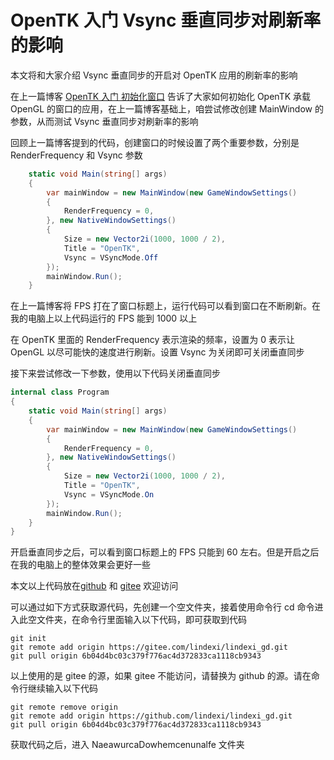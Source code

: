 # OpenTK 入门 Vsync 垂直同步对刷新率的影响

本文将和大家介绍 Vsync 垂直同步的开启对 OpenTK 应用的刷新率的影响

<!--more-->
<!-- 发布 -->
<!-- 博客 -->
<!-- 标签： 渲染 -->

在上一篇博客 [OpenTK 入门 初始化窗口](https://blog.lindexi.com/post/OpenTK-%E5%85%A5%E9%97%A8-%E5%88%9D%E5%A7%8B%E5%8C%96%E7%AA%97%E5%8F%A3.html ) 告诉了大家如何初始化 OpenTK 承载 OpenGL 的窗口的应用，在上一篇博客基础上，咱尝试修改创建 MainWindow 的参数，从而测试 Vsync 垂直同步对刷新率的影响

回顾上一篇博客提到的代码，创建窗口的时候设置了两个重要参数，分别是 RenderFrequency 和 Vsync 参数

```csharp
    static void Main(string[] args)
    {
        var mainWindow = new MainWindow(new GameWindowSettings()
        {
            RenderFrequency = 0,
        }, new NativeWindowSettings()
        {
            Size = new Vector2i(1000, 1000 / 2),
            Title = "OpenTK",
            Vsync = VSyncMode.Off
        });
        mainWindow.Run();
    }
```

在上一篇博客将 FPS 打在了窗口标题上，运行代码可以看到窗口在不断刷新。在我的电脑上以上代码运行的 FPS 能到 1000 以上

在 OpenTK 里面的 RenderFrequency 表示渲染的频率，设置为 0 表示让 OpenGL 以尽可能快的速度进行刷新。设置 Vsync 为关闭即可关闭垂直同步

接下来尝试修改一下参数，使用以下代码关闭垂直同步

```csharp
internal class Program
{
    static void Main(string[] args)
    {
        var mainWindow = new MainWindow(new GameWindowSettings()
        {
            RenderFrequency = 0,
        }, new NativeWindowSettings()
        {
            Size = new Vector2i(1000, 1000 / 2),
            Title = "OpenTK",
            Vsync = VSyncMode.On
        });
        mainWindow.Run();
    }
}
```

开启垂直同步之后，可以看到窗口标题上的 FPS 只能到 60 左右。但是开启之后在我的电脑上的整体效果会更好一些

本文以上代码放在[github](https://github.com/lindexi/lindexi_gd/tree/6b04d4bc03c379f776ac4d372833ca1118cb9343/NaeawurcaDowhemcenunalfe) 和 [gitee](https://gitee.com/lindexi/lindexi_gd/tree/6b04d4bc03c379f776ac4d372833ca1118cb9343/NaeawurcaDowhemcenunalfe) 欢迎访问

可以通过如下方式获取源代码，先创建一个空文件夹，接着使用命令行 cd 命令进入此空文件夹，在命令行里面输入以下代码，即可获取到代码

```
git init
git remote add origin https://gitee.com/lindexi/lindexi_gd.git
git pull origin 6b04d4bc03c379f776ac4d372833ca1118cb9343
```

以上使用的是 gitee 的源，如果 gitee 不能访问，请替换为 github 的源。请在命令行继续输入以下代码

```
git remote remove origin
git remote add origin https://github.com/lindexi/lindexi_gd.git
git pull origin 6b04d4bc03c379f776ac4d372833ca1118cb9343
```

获取代码之后，进入 NaeawurcaDowhemcenunalfe 文件夹
